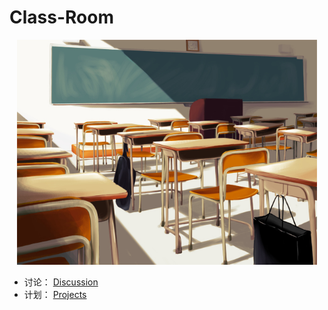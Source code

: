 # Class-Room
<p align="center">
  <img src="https://github.com/Moonvy/Class-Room/raw/main/class-cover.jpeg" width="480"></img>
</p>


  
- 讨论： [Discussion](https://github.com/Moonvy/Class-Room/discussions)
- 计划： [Projects](https://github.com/Moonvy/Class-Room/projects)

